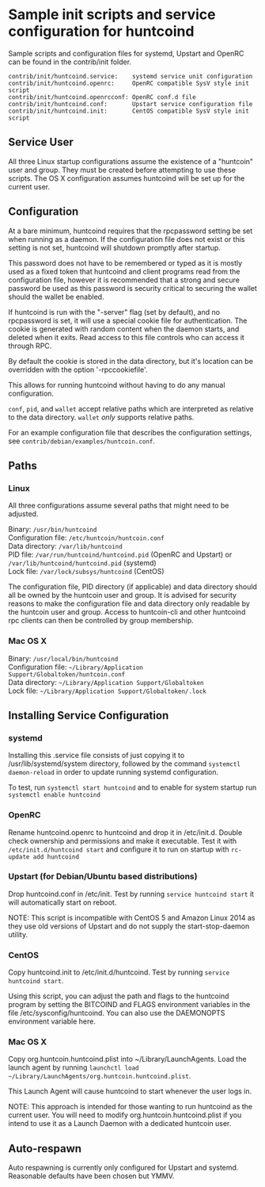 Sample init scripts and service configuration for huntcoind
==========================================================

Sample scripts and configuration files for systemd, Upstart and OpenRC
can be found in the contrib/init folder.

    contrib/init/huntcoind.service:    systemd service unit configuration
    contrib/init/huntcoind.openrc:     OpenRC compatible SysV style init script
    contrib/init/huntcoind.openrcconf: OpenRC conf.d file
    contrib/init/huntcoind.conf:       Upstart service configuration file
    contrib/init/huntcoind.init:       CentOS compatible SysV style init script

Service User
---------------------------------

All three Linux startup configurations assume the existence of a "huntcoin" user
and group.  They must be created before attempting to use these scripts.
The OS X configuration assumes huntcoind will be set up for the current user.

Configuration
---------------------------------

At a bare minimum, huntcoind requires that the rpcpassword setting be set
when running as a daemon.  If the configuration file does not exist or this
setting is not set, huntcoind will shutdown promptly after startup.

This password does not have to be remembered or typed as it is mostly used
as a fixed token that huntcoind and client programs read from the configuration
file, however it is recommended that a strong and secure password be used
as this password is security critical to securing the wallet should the
wallet be enabled.

If huntcoind is run with the "-server" flag (set by default), and no rpcpassword is set,
it will use a special cookie file for authentication. The cookie is generated with random
content when the daemon starts, and deleted when it exits. Read access to this file
controls who can access it through RPC.

By default the cookie is stored in the data directory, but it's location can be overridden
with the option '-rpccookiefile'.

This allows for running huntcoind without having to do any manual configuration.

`conf`, `pid`, and `wallet` accept relative paths which are interpreted as
relative to the data directory. `wallet` *only* supports relative paths.

For an example configuration file that describes the configuration settings,
see `contrib/debian/examples/huntcoin.conf`.

Paths
---------------------------------

### Linux

All three configurations assume several paths that might need to be adjusted.

Binary:              `/usr/bin/huntcoind`  
Configuration file:  `/etc/huntcoin/huntcoin.conf`  
Data directory:      `/var/lib/huntcoind`  
PID file:            `/var/run/huntcoind/huntcoind.pid` (OpenRC and Upstart) or `/var/lib/huntcoind/huntcoind.pid` (systemd)  
Lock file:           `/var/lock/subsys/huntcoind` (CentOS)  

The configuration file, PID directory (if applicable) and data directory
should all be owned by the huntcoin user and group.  It is advised for security
reasons to make the configuration file and data directory only readable by the
huntcoin user and group.  Access to huntcoin-cli and other huntcoind rpc clients
can then be controlled by group membership.

### Mac OS X

Binary:              `/usr/local/bin/huntcoind`  
Configuration file:  `~/Library/Application Support/Globaltoken/huntcoin.conf`  
Data directory:      `~/Library/Application Support/Globaltoken`  
Lock file:           `~/Library/Application Support/Globaltoken/.lock`  

Installing Service Configuration
-----------------------------------

### systemd

Installing this .service file consists of just copying it to
/usr/lib/systemd/system directory, followed by the command
`systemctl daemon-reload` in order to update running systemd configuration.

To test, run `systemctl start huntcoind` and to enable for system startup run
`systemctl enable huntcoind`

### OpenRC

Rename huntcoind.openrc to huntcoind and drop it in /etc/init.d.  Double
check ownership and permissions and make it executable.  Test it with
`/etc/init.d/huntcoind start` and configure it to run on startup with
`rc-update add huntcoind`

### Upstart (for Debian/Ubuntu based distributions)

Drop huntcoind.conf in /etc/init.  Test by running `service huntcoind start`
it will automatically start on reboot.

NOTE: This script is incompatible with CentOS 5 and Amazon Linux 2014 as they
use old versions of Upstart and do not supply the start-stop-daemon utility.

### CentOS

Copy huntcoind.init to /etc/init.d/huntcoind. Test by running `service huntcoind start`.

Using this script, you can adjust the path and flags to the huntcoind program by
setting the BITCOIND and FLAGS environment variables in the file
/etc/sysconfig/huntcoind. You can also use the DAEMONOPTS environment variable here.

### Mac OS X

Copy org.huntcoin.huntcoind.plist into ~/Library/LaunchAgents. Load the launch agent by
running `launchctl load ~/Library/LaunchAgents/org.huntcoin.huntcoind.plist`.

This Launch Agent will cause huntcoind to start whenever the user logs in.

NOTE: This approach is intended for those wanting to run huntcoind as the current user.
You will need to modify org.huntcoin.huntcoind.plist if you intend to use it as a
Launch Daemon with a dedicated huntcoin user.

Auto-respawn
-----------------------------------

Auto respawning is currently only configured for Upstart and systemd.
Reasonable defaults have been chosen but YMMV.
